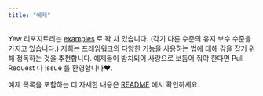 ```yaml
---
title: "예제"
---
```


Yew 리포지트리는 [examples] 로 꽉 차 있습니다. \(각기 다른 수준의 유지 보수 수준을 가지고 있습니다.\)
저희는 프레임워크의 다양한 기능을 사용하는 법에 대해 감을 잡기 위해 정독하는 것을 추천합니다.
예제들이 방치되어 사랑으로 보듬어 줘야 한다면 Pull Request 나 issue 를 환영합니다♥.

예제 목록을 포함하는 더 자세한 내용은 [README][examples] 에서 확인하세요.

[examples]: https://github.com/yewstack/yew/tree/v0.18/examples
